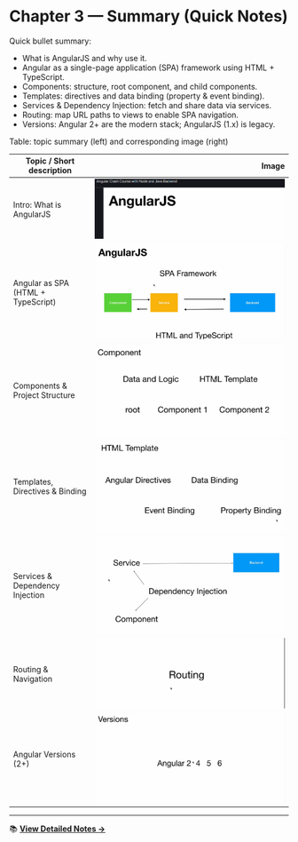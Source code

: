 # Chapter 3 — Summary (Quick Notes)

Quick bullet summary:

- What is AngularJS and why use it.
- Angular as a single-page application (SPA) framework using HTML + TypeScript.
- Components: structure, root component, and child components.
- Templates: directives and data binding (property & event binding).
- Services & Dependency Injection: fetch and share data via services.
- Routing: map URL paths to views to enable SPA navigation.
- Versions: Angular 2+ are the modern stack; AngularJS (1.x) is legacy.

Table: topic summary (left) and corresponding image (right)

| Topic / Short description | Image |
|---|---:|
| Intro: What is AngularJS | ![Intro image](image-6.png) |
| Angular as SPA (HTML + TypeScript) | ![SPA image](image.png) |
| Components & Project Structure | ![Components image](image-1.png) |
| Templates, Directives & Binding | ![Templates image](image-2.png) |
| Services & Dependency Injection | ![Services image](image-3.png) |
| Routing & Navigation | ![Routing image](image-4.png) |
| Angular Versions (2+) | ![Versions image](image-5.png) |

---

📚 **[View Detailed Notes →](detailed-notes.md)**
